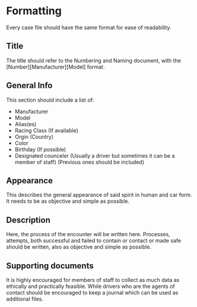 # Formatting

Every case file should have the same format for ease of readability.

## Title

The title should refer to the Numbering and Naming document, with the [Number][Manufacturer][Model] format.

## General Info

This section should include a list of:

- Manufacturer
- Model
- Alias(es)
- Racing Class (If available)
- Orgin (Country)
- Color
- Birthday (If possible)
- Designated counceler (Usually a driver but sometimes it can be a member of staff) (Previous ones should be included)

## Appearance

This describes the general appearance of said spirit in human and car form. It needs to be as objective and simple as possible.

## Description

Here, the process of the encounter will be written here. Processes, attempts, both successful and failed to contain or contact or made safe should be written, also as objective and simple as possible.

## Supporting documents

It is highly encouraged for members of staff to collect as much data as ethically and practically feasible. While drivers who are the agents of contact should be encouraged to keep a journal which can be used as additional files.